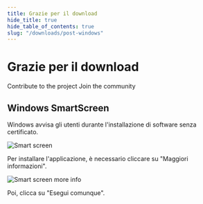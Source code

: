 ```yaml
---
title: Grazie per il download
hide_title: true
hide_table_of_contents: true
slug: "/downloads/post-windows"
---
```


<div className="text-center margin-top--xl">

# Grazie per il download

<div className="row margin-bottom--lg padding--sm flex-center">
<Link className="button button--outline button--warning button--lg margin--sm" href="/contributing">
  Contribute to the project
</Link>
<Link className="button button--outline button--info button--lg margin--sm" href="https://linwood.dev/matrix">
  Join the community
</Link>

</div>

## Windows SmartScreen


Windows avvisa gli utenti durante l'installazione di software senza certificato.

![Smart screen](/img/smart-screen.png)

Per installare l'applicazione, è necessario cliccare su "Maggiori informazioni".

![Smart screen more info](/img/smart-screen-more-info.png)

Poi, clicca su "Esegui comunque".

</div>
